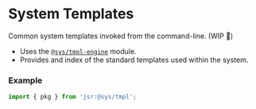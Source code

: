 # System Templates
Common system templates invoked from the command-line. (WIP 🐷)

- Uses the [`@sys/tmpl-engine`](https://jsr.io/@sys/tmpl-engine) module.
- Provides and index of the standard templates used within the system.

### Example
```ts
import { pkg } from 'jsr:@sys/tmpl';
```
